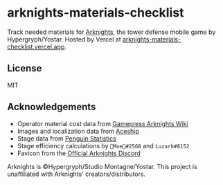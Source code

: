 # arknights-materials-checklist
Track needed materials for [Arknights](https://www.arknights.global/), the tower defense mobile game by Hypergryph/Yostar. Hosted by Vercel at [arknights-materials-checklist.vercel.app](https://arknights-materials-checklist.vercel.app/).

## License
MIT

## Acknowledgements
- Operator material cost data from [Gamepress Arknights Wiki](https://gamepress.gg/arknights/tools/interactive-operator-list)
- Images and localization data from [Aceship](https://github.com/Aceship/AN-EN-Tags)
- Stage data from [Penguin Statistics](https://penguin-stats.io/)
- Stage efficiency calculations by `🍑Moe🍑#2568` and `Luzark#8152`
- Favicon from the [Official Arknights Discord](https://discord.com/invite/arknights)

Arknights is &copy;Hypergryph/Studio Montagne/Yostar. This project is unaffiliated with Arknights' creators/distributors.
